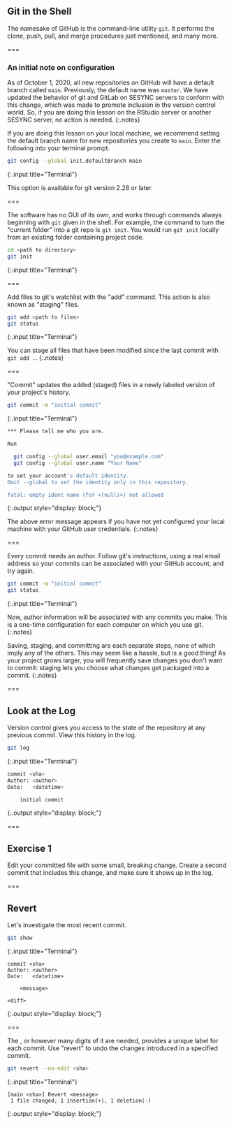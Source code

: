 ---
---

## Git in the Shell

The namesake of GitHub is the command-line utility `git`. It performs
the clone, push, pull, and merge procedures just mentioned, and many
more.

===

### An initial note on configuration

As of October 1, 2020, all new repositories on GitHub will have a default branch
called `main`. Previously, the default name was `master`. We have updated the
behavior of git and GitLab on SESYNC servers to conform with this change, which was
made to promote inclusion in the version control world. So, if you are doing this
lesson on the RStudio server or another SESYNC server, no action is needed.
{:.notes}

If you are doing this lesson on your local machine, we recommend setting the
default branch name for new repositories you create to `main`. Enter the
following into your terminal prompt. 

~~~bash
git config --global init.defaultBranch main
~~~
{:.input title="Terminal"}

This option is available for git version 2.28 or later.

===

The software has no GUI of its own, and works through commands always beginning with `git` given in the shell. 
For example, the command to turn the "current folder" into a git repo is `git init`.
You would run `git init` locally from an existing folder containing project code.

~~~bash
cd <path to directory>
git init
~~~
{:.input title="Terminal"}

===

Add files to git's watchlist with the "add" command. This action is also known as "staging" files.

~~~bash
git add <path to files>
git status
~~~
{:.input title="Terminal"}

You can stage all files that have been modified since the last commit with `git add .`.
{:.notes}

===

"Commit" updates the added (staged) files in a newly labeled version of your project's history.


~~~bash
git commit -m "initial commit"
~~~
{:.input title="Terminal"}

~~~bash
*** Please tell me who you are.

Run

  git config --global user.email "you@example.com"
  git config --global user.name "Your Name"

to set your account's default identity.
Omit --global to set the identity only in this repository.

fatal: empty ident name (for <(null)>) not allowed
~~~
{:.output style="display: block;"}

The above error message appears if you have not yet configured your local machine with
your GitHub user credentials.
{:.notes}

===

Every commit needs an author. Follow git's instructions, using a
real email address so your commits can be associated with your
GitHub account, and try again.


~~~bash
git commit -m "initial commit"
git status
~~~
{:.input title="Terminal"}

Now, author information will be associated with any commits you make.
This is a one-time configuration for each computer on which you use git.
{:.notes}

Saving, staging, and committing are each separate steps, none of which imply any
of the others. This may seem like a hassle, but is a good thing! As your project
grows larger, you will frequently save changes you don't want to commit: staging
lets you choose what changes get packaged into a commit.
{:.notes}

===

## Look at the Log

Version control gives you access to the state of the repository at any previous commit. View this history in the log.


~~~bash
git log
~~~
{:.input title="Terminal"}

~~~bash
commit <sha>
Author: <author>
Date:   <datetime>

    initial commit
~~~
{:.output style="display: block;"}

===

## Exercise 1

Edit your committed file with some small, breaking change. Create a second commit that includes this change, and make sure it shows up in the log.

===

## Revert

Let's investigate the most recent commit.


~~~bash
git show
~~~
{:.input title="Terminal"}
~~~
commit <sha>
Author: <author>
Date:   <datetime>

    <message>

<diff>
~~~
{:.output style="display: block;"}

===

The <sha>, or however many digits of it are needed, provides a unique label for
each commit. Use "revert" to undo the changes introduced in a specified commit.


~~~bash
git revert --no-edit <sha>
~~~
{:.input title="Terminal"}
~~~
[main <sha>] Revert <message>
 1 file changed, 1 insertion(+), 1 deletion(-)
~~~
{:.output style="display: block;"}
